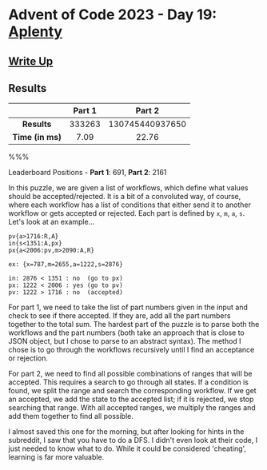 # Advent of Code 2023 - Day 19: [Aplenty](https://adventofcode.com/2023/day/19)

## [Write Up](https://codingap.github.io/advent-of-code/writeups/2023/day19)
## Results
|| **Part 1** | **Part 2** |
|:--:|:---:|:---:|
| **Results** | 333263 | 130745440937650 |
| **Time (in ms)** | 7.09 | 22.76 |

%%%

Leaderboard Positions - **Part 1**: 691, **Part 2**: 2161

In this puzzle, we are given a list of workflows, which define what values should be accepted/rejected. It is a bit of a convoluted way, of course, where each workflow has a list of conditions that either send it to another workflow or gets accepted or rejected. Each part is defined by `x`, `m`, `a`, `s`. Let's look at an example...

```
pv{a>1716:R,A}
in{s<1351:A,px}
px{a<2006:pv,m>2090:A,R}

ex: {x=787,m=2655,a=1222,s=2876}

in: 2876 < 1351 : no  (go to px)
px: 1222 < 2006 : yes (go to pv)
pv: 1222 > 1716 : no  (accepted)
```

For part 1, we need to take the list of part numbers given in the input and check to see if there accepted. If they are, add all the part numbers together to the total sum. The hardest part of the puzzle is to parse both the workflows and the part numbers (both take an approach that is close to JSON object, but I chose to parse to an abstract syntax). The method I chose is to go through the workflows recursively until I find an acceptance or rejection.

For part 2, we need to find all possible combinations of ranges that will be accepted. This requires a search to go through all states. If a condition is found, we split the range and search the corresponding workflow. If we get an accepted, we add the state to the accepted list; if it is rejected, we stop searching that range. With all accepted ranges, we multiply the ranges and add them together to find all possible. 

I almost saved this one for the morning, but after looking for hints in the subreddit, I saw that you have to do a DFS. I didn't even look at their code, I just needed to know what to do. While it could be considered 'cheating', learning is far more valuable.